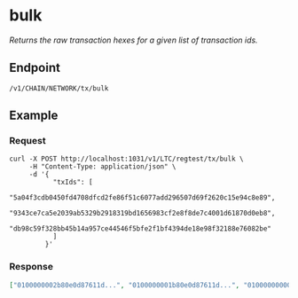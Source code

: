 # bulk

_Returns the raw transaction hexes for a given list of transaction ids._

## Endpoint

`/v1/CHAIN/NETWORK/tx/bulk`

## Example

### Request

```shell
curl -X POST http://localhost:1031/v1/LTC/regtest/tx/bulk \
     -H "Content-Type: application/json" \
     -d '{
           "txIds": [
             "5a04f3cdb0450fd4708dfcd2fe86f51c6077add296507d69f2620c15e94c8e89",
             "9343ce7ca5e2039ab5329b2918319bd1656983cf2e8f8de7c4001d61870d0eb8",
             "db98c59f328bb45b14a957ce44546f5bfe2f1bf4394de18e98f32188e76082be"
           ]
         }'
```

### Response

```json
["0100000002b80e0d87611d...", "0100000001b80e0d87611d...", "0100000000012b087e1832..."]
```
